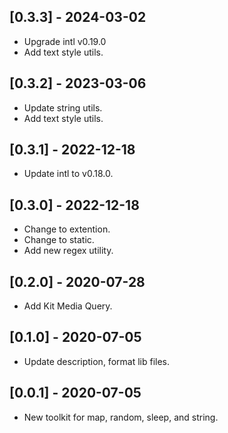 ## [0.3.3] - 2024-03-02

* Upgrade intl v0.19.0
* Add text style utils.

## [0.3.2] - 2023-03-06

* Update string utils.
* Add text style utils.

## [0.3.1] - 2022-12-18

* Update intl to v0.18.0.

## [0.3.0] - 2022-12-18

* Change to extention.
* Change to static.
* Add new regex utility.

## [0.2.0] - 2020-07-28

* Add Kit Media Query.

## [0.1.0] - 2020-07-05

* Update description, format lib files.

## [0.0.1] - 2020-07-05

* New toolkit for map, random, sleep, and string.
